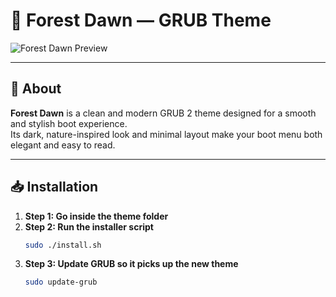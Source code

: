# 🌌 Forest Dawn — GRUB Theme

![Forest Dawn Preview](preview.jpg)

---

## 📖 About
**Forest Dawn** is a clean and modern GRUB 2 theme designed for a smooth and stylish boot experience.  
Its dark, nature-inspired look and minimal layout make your boot menu both elegant and easy to read.

---

## 📥 Installation
1. **Step 1: Go inside the theme folder**
2. **Step 2: Run the installer script**
   ```bash
   sudo ./install.sh
3. **Step 3: Update GRUB so it picks up the new theme**
   ```bash
   sudo update-grub    
